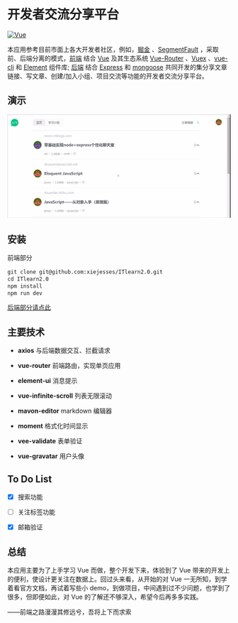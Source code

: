 # 开发者交流分享平台
[![Vue](https://img.shields.io/badge/Powered_by-Vue-green.svg?style=flat)](https://cn.vuejs.org/index.html)

本应用参考目前市面上各大开发者社区，例如，[掘金](https://juejin.im/) 、[SegmentFault](https://segmentfault.com/) ，采取前、后端分离的模式，[前端](https://github.com/xiejesses/ITlearn2.0) 结合 [Vue](https://cn.vuejs.org/index.html) 及其生态系统 [Vue-Router](https://router.vuejs.org/zh-cn/) 、[Vuex](https://vuex.vuejs.org/zh-cn/) 、[vue-cli](https://github.com/vuejs/vue-cli) 和 [Element](http://element.eleme.io/#/zh-CN) 组件库; [后端](https://github.com/xiejesses/ITlearn2.0-Server) 结合 [Express](https://expressjs.com/zh-cn/) 和 [mongoose](http://mongoosejs.com/) 共同开发的集分享文章链接、写文章、创建/加入小组、项目交流等功能的开发者交流分享平台。



## 演示

![](https://github.com/xiejesses/ITlearn2.0/blob/master/static/img/show.gif)



## 安装

前端部分

```
git clone git@github.com:xiejesses/ITlearn2.0.git
cd ITlearn2.0
npm install
npm run dev
```

[后端部分请点此](https://github.com/xiejesses/ITlearn2.0-Server)



## 主要技术

-  **axios** 与后端数据交互、拦截请求

- **vue-router** 前端路由，实现单页应用

- **element-ui** 消息提示

- **vue-infinite-scroll** 列表无限滚动

- **mavon-editor** markdown 编辑器

- **moment** 格式化时间显示

- **vee-validate** 表单验证

- **vue-gravatar** 用户头像


## To Do List

- [x] 搜索功能
- [ ] 关注标签功能
- [x] 邮箱验证



## 总结

本应用主要为了上手学习 Vue 而做，整个开发下来，体验到了 Vue 带来的开发上的便利，使设计更关注在数据上。回过头来看，从开始的对 Vue 一无所知，到学着看官方文档，再试着写些小 demo，到做项目，中间遇到过不少问题，也学到了很多，但即便如此，对 Vue 的了解还不够深入，希望今后再多多实践。



——前端之路漫漫其修远兮，吾将上下而求索



















